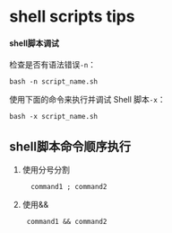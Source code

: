 # shell scripts tips

#### shell脚本调试

检查是否有语法错误`-n`：

```shell
bash -n script_name.sh
```

使用下面的命令来执行并调试 Shell 脚本`-x`：

```shell
bash -x script_name.sh
```

## shell脚本命令顺序执行

1. 使用分号分割
   
   ```shell
     command1 ; command2
   ```

2. 使用&&
   
   ```
    command1 && command2
   ```

   [shell]:https://unix.stackexchange.com/questions/159513/what-are-the-shells-control-and-redirection-operators